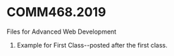 # COMM468.2019
Files for Advanced Web Development

1) Example for First Class--posted after the first class.
